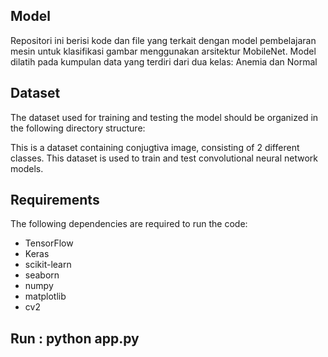 ## Model
Repositori ini berisi kode dan file yang terkait dengan model pembelajaran mesin untuk klasifikasi gambar menggunakan arsitektur MobileNet. Model dilatih pada kumpulan data yang terdiri dari dua kelas: Anemia dan Normal

## Dataset
The dataset used for training and testing the model should be organized in the following directory structure:

This is a dataset containing conjugtiva image, consisting of 2 different classes. This dataset is used to train and test convolutional neural network models.

## Requirements
The following dependencies are required to run the code:

- TensorFlow
- Keras
- scikit-learn
- seaborn
- numpy
- matplotlib
- cv2

## Run : python app.py

